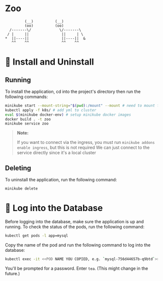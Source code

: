 # Zoo
```
         (__)          (__)
         (oo)          (oo)
  /-------\/             \/-------\
 / |     ||               ||     | \
*  ||----||               ||----||  &
   ^^    ^^               ^^    ^^
```


# 🚀 Install and Uninstall

## Running
To install the application, cd into the project's directory then run the following commands:

```bash
minikube start --mount-string="$(pwd):/mount" --mount # need to mount for hot reload
kubectl apply -f k8s/ # add yml to cluster
eval $(minikube docker-env) # setup minikube docker images
docker build . -t zoo
minikube service zoo
```

> **Note:** 
> 
> If you want to connect via the ingress, you must run `minikube addons enable ingress`, but this is not required
> We can just connect to the service directly since it's a local cluster



## Deleting
To uninstall the application, run the following command:

```bash
minikube delete
```

# 🔑 Log into the Database
Before logging into the database, make sure the application is up and running. To check the status of the pods, run the following command:
```bash
kubectl get pods -l app=mysql
```

Copy the name of the pod and run the following command to log into the database:
```bash
kubectl exec -it <<POD NAME YOU COPIED, e.g. `mysql-756d44657b-q9btd`>> -- mysql zoo --user root --password 
```

You'll be prompted for a password. Enter `tea`. (This might change in the future.)